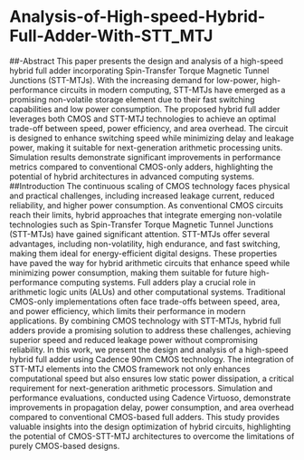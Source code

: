 # Analysis-of-High-speed-Hybrid-Full-Adder-With-STT_MTJ
##-Abstract
This paper presents the design and analysis of a high-speed hybrid full adder incorporating Spin-Transfer Torque Magnetic Tunnel Junctions (STT-MTJs). With the increasing demand for low-power, high-performance circuits in modern computing, STT-MTJs have emerged as a promising non-volatile storage element due to their fast switching capabilities and low power consumption. The proposed hybrid full adder leverages both CMOS and STT-MTJ technologies to achieve an optimal trade-off between speed, power efficiency, and area overhead. The circuit is designed to enhance switching speed while minimizing delay and leakage power, making it suitable for next-generation arithmetic processing units. Simulation results demonstrate significant improvements in performance metrics compared to conventional CMOS-only adders, highlighting the potential of hybrid architectures in advanced computing systems.
##Introduction
The continuous scaling of CMOS technology faces physical and practical challenges, including increased leakage current, reduced reliability, and higher power consumption. As conventional CMOS circuits reach their limits, hybrid approaches that integrate emerging non-volatile technologies such as Spin-Transfer Torque Magnetic Tunnel Junctions (STT-MTJs) have gained significant attention. STT-MTJs offer several advantages, including non-volatility, high endurance, and fast switching, making them ideal for energy-efficient digital designs. These properties have paved the way for hybrid arithmetic circuits that enhance speed while minimizing power consumption, making them suitable for future high-performance computing systems.
Full adders play a crucial role in arithmetic logic units (ALUs) and other computational systems. Traditional CMOS-only implementations often face trade-offs between speed, area, and power efficiency, which limits their performance in modern applications. By combining CMOS technology with STT-MTJs, hybrid full adders provide a promising solution to address these challenges, achieving superior speed and reduced leakage power without compromising reliability.
In this work, we present the design and analysis of a high-speed hybrid full adder using Cadence 90nm CMOS technology. The integration of STT-MTJ elements into the CMOS framework not only enhances computational speed but also ensures low static power dissipation, a critical requirement for next-generation arithmetic processors. Simulation and performance evaluations, conducted using Cadence Virtuoso, demonstrate improvements in propagation delay, power consumption, and area overhead compared to conventional CMOS-based full adders. This study provides valuable insights into the design optimization of hybrid circuits, highlighting the potential of CMOS-STT-MTJ architectures to overcome the limitations of purely CMOS-based designs.







